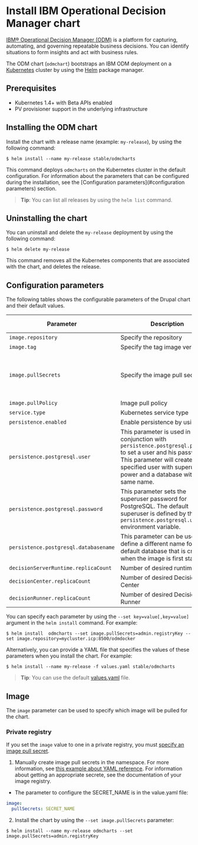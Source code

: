 # Install IBM Operational Decision Manager chart

[IBM® Operational Decision Manager (ODM)](https://www.ibm.com/support/knowledgecenter/SSQP76_8.9.0/welcome/kc_welcome_odmV.html)  is a platform for capturing, automating, and governing repeatable business decisions. You can identify situations to form insights and act with business rules.

The ODM chart (`odmchart`) bootstraps an IBM ODM deployment on a [Kubernetes](http://kubernetes.io) cluster by using the [Helm](https://helm.sh) package manager.

## Prerequisites

- Kubernetes 1.4+ with Beta APIs enabled
- PV provisioner support in the underlying infrastructure

## Installing the ODM chart

Install the chart with a release name (example: `my-release`), by using the following command:

```console
$ helm install --name my-release stable/odmcharts
```

This command deploys `odmcharts` on the Kubernetes cluster in the default configuration. 
For information about the parameters that can be configured during the installation, see the [Configuration parameters](#configuration parameters) section.

> **Tip**: You can list all releases by using the `helm list` command.

## Uninstalling the chart

You can uninstall and delete the `my-release` deployment by using the following command:

```console
$ helm delete my-release
```

This command removes all the Kubernetes components that are associated with the chart, and deletes the release.

## Configuration parameters

The following tables shows the configurable parameters of the Drupal chart and their default values.

| Parameter                         | Description                           | Default value                                                   |
| --------------------------------- | ------------------------------------- | --------------------------------------------------------- |
| `image.repository`                | Specify the repository                | `odmdocker`                                               |
| `image.tag`                       | Specify the tag image version         | `8.9.0`                                                   |
| `image.pullSecrets`               | Specify the image pull secrets        | `nil` (does not add image pull secrets to deployed pods)  |
| `image.pullPolicy`                | Image pull policy                     | `IfNotPresent`                                            |
| `service.type`                    | Kubernetes service type               | `NodePort`                                                |
| `persistence.enabled`             | Enable persistence by using PVC       | `false`                                                   |
| `persistence.postgresql.user` | This parameter is used in conjunction with `persistence.postgresql.password` to set a user and his password. This parameter will create the specified user with superuser power and a database with the same name.  | `odm`                                                   |
| `persistence.postgresql.password` | This parameter sets the superuser password for PostgreSQL. The default superuser is defined by the `persistence.postgresql.user` environment variable.  | `odm`                                                   |
| `persistence.postgresql.databasename` | This parameter can be used to define a different name for the default database that is created when the image is first started.   | `odmdb` |
| `decisionServerRuntime.replicaCount`| Number of desired runtime       | `2`                                             |
| `decisionCenter.replicaCount`     | Number of desired Decision Center | `1`                                                     |
| `decisionRunner.replicaCount`     | Number of desired Decision Runner | `1`                      |


You can specify each parameter by using the `--set key=value[,key=value]` argument in the `helm install` command. 
For example:

```console
$ helm install  odmcharts --set image.pullSecrets=admin.registryKey --set image.repository=mycluster.icp:8500/odmdocker
```

Alternatively, you can provide a YAML file that specifies the values of these parameters when you install the chart. 
For example:

```console
$ helm install --name my-release -f values.yaml stable/odmcharts
```

> **Tip**: You can use the default [values.yaml](values.yaml) file.

## Image

The `image` parameter can be used to specify which image will be pulled for the chart.

### Private registry

If you set the `image` value to one in a private registry, you must [specify an image pull secret](https://kubernetes.io/docs/concepts/containers/images/#specifying-imagepullsecrets-on-a-pod).

1. Manually create image pull secrets in the namespace. For more information, see [this example about YAML reference](https://kubernetes.io/docs/concepts/containers/images/#creating-a-secret-with-a-docker-config). For information about getting an appropriate secrete, see the documentation of your image registry.
- The parameter to configure the SECRET_NAME is in the value.yaml file:
```yaml
image:
  pullSecrets: SECRET_NAME
```
2. Install the chart by using the `--set image.pullSecrets` parameter:
```console
$ helm install --name my-release odmcharts --set image.pullSecrets=admin.registryKey
```
